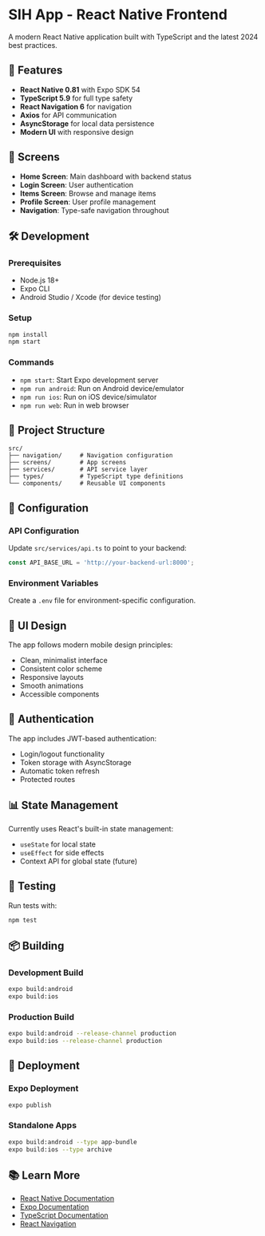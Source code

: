 # SIH App - React Native Frontend

A modern React Native application built with TypeScript and the latest 2024 best practices.

## 🚀 Features

- **React Native 0.81** with Expo SDK 54
- **TypeScript 5.9** for full type safety
- **React Navigation 6** for navigation
- **Axios** for API communication
- **AsyncStorage** for local data persistence
- **Modern UI** with responsive design

## 📱 Screens

- **Home Screen**: Main dashboard with backend status
- **Login Screen**: User authentication
- **Items Screen**: Browse and manage items
- **Profile Screen**: User profile management
- **Navigation**: Type-safe navigation throughout

## 🛠️ Development

### Prerequisites
- Node.js 18+
- Expo CLI
- Android Studio / Xcode (for device testing)

### Setup
```bash
npm install
npm start
```

### Commands
- `npm start`: Start Expo development server
- `npm run android`: Run on Android device/emulator
- `npm run ios`: Run on iOS device/simulator
- `npm run web`: Run in web browser

## 📁 Project Structure

```
src/
├── navigation/     # Navigation configuration
├── screens/        # App screens
├── services/       # API service layer
├── types/          # TypeScript type definitions
└── components/     # Reusable UI components
```

## 🔧 Configuration

### API Configuration
Update `src/services/api.ts` to point to your backend:
```typescript
const API_BASE_URL = 'http://your-backend-url:8000';
```

### Environment Variables
Create a `.env` file for environment-specific configuration.

## 🎨 UI Design

The app follows modern mobile design principles:
- Clean, minimalist interface
- Consistent color scheme
- Responsive layouts
- Smooth animations
- Accessible components

## 🔐 Authentication

The app includes JWT-based authentication:
- Login/logout functionality
- Token storage with AsyncStorage
- Automatic token refresh
- Protected routes

## 📊 State Management

Currently uses React's built-in state management:
- `useState` for local state
- `useEffect` for side effects
- Context API for global state (future)

## 🧪 Testing

Run tests with:
```bash
npm test
```

## 📦 Building

### Development Build
```bash
expo build:android
expo build:ios
```

### Production Build
```bash
expo build:android --release-channel production
expo build:ios --release-channel production
```

## 🚀 Deployment

### Expo Deployment
```bash
expo publish
```

### Standalone Apps
```bash
expo build:android --type app-bundle
expo build:ios --type archive
```

## 📚 Learn More

- [React Native Documentation](https://reactnative.dev/)
- [Expo Documentation](https://docs.expo.dev/)
- [TypeScript Documentation](https://www.typescriptlang.org/)
- [React Navigation](https://reactnavigation.org/)
